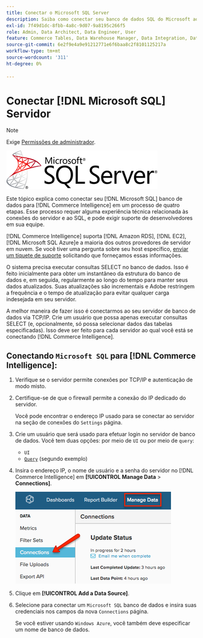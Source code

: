 ```yaml
---
title: Conectar o Microsoft SQL Server
description: Saiba como conectar seu banco de dados SQL do Microsoft ao [!DNL Commerce Intelligence] em um processo de quatro etapas.
exl-id: 7f49d1dc-8fbb-4a8c-9d07-9a8195c266f5
role: Admin, Data Architect, Data Engineer, User
feature: Commerce Tables, Data Warehouse Manager, Data Integration, Data Import/Export, SQL Report Builder
source-git-commit: 6e2f9e4a9e91212771e6f6baa8c2f8101125217a
workflow-type: tm+mt
source-wordcount: '311'
ht-degree: 0%

---
```


# Conectar [!DNL Microsoft SQL] Servidor

>[!NOTE]
>
>Exige [Permissões de administrador](../../../administrator/user-management/user-management.md).

![](../../../assets/MicrosoftSQLServer-logo.png)

Este tópico explica como conectar seu [!DNL Microsoft SQL] banco de dados para [!DNL Commerce Intelligence] em um processo de quatro etapas. Esse processo requer alguma experiência técnica relacionada às conexões do servidor e ao SQL, e pode exigir suporte de desenvolvedores em sua equipe.

[!DNL Commerce Intelligence] suporta [!DNL Amazon RDS], [!DNL EC2], [!DNL Microsoft SQL Azure]e a maioria dos outros provedores de servidor em nuvem. Se você tiver uma pergunta sobre seu host específico, [enviar um tíquete de suporte](https://experienceleague.adobe.com/docs/commerce-knowledge-base/kb/troubleshooting/miscellaneous/mbi-service-policies.html) solicitando que forneçamos essas informações.

O sistema precisa executar consultas SELECT no banco de dados. Isso é feito inicialmente para obter um instantâneo da estrutura do banco de dados e, em seguida, regularmente ao longo do tempo para manter seus dados atualizados. Suas atualizações são incrementais e Adobe restringem a frequência e o tempo de atualização para evitar qualquer carga indesejada em seu servidor.

A melhor maneira de fazer isso é conectarmos ao seu servidor de banco de dados via TCP/IP. Crie um usuário que possa apenas executar consultas SELECT (e, opcionalmente, só possa selecionar dados das tabelas especificadas). Isso deve ser feito para cada servidor ao qual você está se conectando [!DNL Commerce Intelligence].

## Conectando `Microsoft SQL` para [!DNL Commerce Intelligence]:

1. Verifique se o servidor permite conexões por TCP/IP e autenticação de modo misto.

1. Certifique-se de que o firewall permite a conexão do IP dedicado do servidor.

   Você pode encontrar o endereço IP usado para se conectar ao servidor na seção de conexões do `Settings` página.

1. Crie um usuário que será usado para efetuar login no servidor de banco de dados. Você tem duas opções: por meio de `UI` ou por meio de `query`:
   * `UI`
   * [`Query`](http://sqlserverplanet.com/security/add-user) (segundo exemplo)

1. Insira o endereço IP, o nome de usuário e a senha do servidor no [!DNL Commerce Intelligence] em **[!UICONTROL Manage Data** > **Connections]**.

   ![](../../../assets/manage-data-connections.png)

1. Clique em **[!UICONTROL Add a Data Source]**.

1. Selecione para conectar um `Microsoft SQL` banco de dados e insira suas credenciais nos campos da nova `Connections` página.

   Se você estiver usando `Windows Azure`, você também deve especificar um nome de banco de dados.
